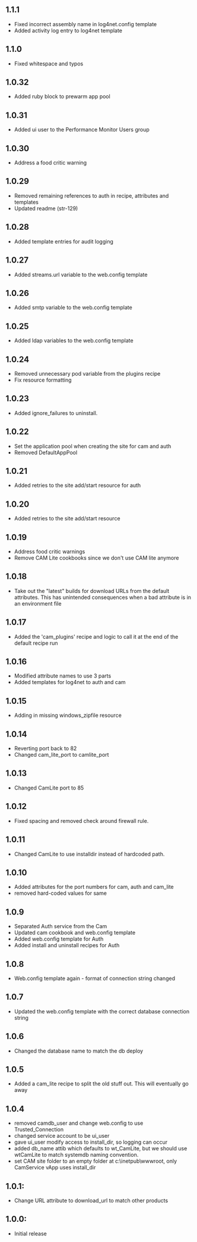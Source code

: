 ## 1.1.1
* Fixed incorrect assembly name in log4net.config template
* Added activity log entry to log4net template

## 1.1.0
* Fixed whitespace and typos

## 1.0.32
* Added ruby block to prewarm app pool
## 1.0.31
* Added ui user to the Performance Monitor Users group

## 1.0.30
* Address a food critic warning

## 1.0.29
* Removed remaining references to auth in recipe, attributes and templates
* Updated readme (str-129)

## 1.0.28
* Added template entries for audit logging

## 1.0.27
* Added streams.url variable to the web.config template

## 1.0.26
* Added smtp variable to the web.config template

## 1.0.25
* Added ldap variables to the web.config template

## 1.0.24
* Removed unnecessary pod variable from the plugins recipe
* Fix resource formatting

## 1.0.23
* Added ignore_failures to uninstall.

## 1.0.22
* Set the application pool when creating the site for cam and auth
* Removed DefaultAppPool

## 1.0.21
* Added retries to the site add/start resource for auth

## 1.0.20
* Added retries to the site add/start resource

## 1.0.19
* Address food critic warnings
* Remove CAM Lite cookbooks since we don't use CAM lite anymore

## 1.0.18
* Take out the "latest" builds for download URLs from the default attributes.  This has unintended consequences when a bad attribute is in an environment file

## 1.0.17
* Added the 'cam_plugins' recipe and logic to call it at the end of the default recipe run

## 1.0.16
* Modified attribute names to use 3 parts
* Added templates for log4net to auth and cam

## 1.0.15
* Adding in missing windows_zipfile resource

## 1.0.14
* Reverting port back to 82
* Changed cam_lite_port to camlite_port

## 1.0.13
* Changed CamLite port to 85

## 1.0.12
* Fixed spacing and removed check around firewall rule.

## 1.0.11
* Changed CamLite to use installdir instead of hardcoded path.

## 1.0.10
* Added attributes for the port numbers for cam, auth and cam_lite
* removed hard-coded values for same

## 1.0.9
* Separated Auth service from the Cam
* Updated cam cookbook and web.config template
* Added web.config template for Auth
* Added install and uninstall recipes for Auth

## 1.0.8
* Web.config template again - format of connection string changed

## 1.0.7
* Updated the web.config template with the correct database connection string

## 1.0.6
* Changed the database name to match the db deploy

## 1.0.5
* Added a cam_lite recipe to split the old stuff out. This will eventually go away

## 1.0.4
* removed camdb_user and change web.config to use Trusted_Connection
* changed service account to be ui_user
* gave ui_user modify access to install_dir, so logging can occur
* added db_name attib which defaults to wt_CamLite, but we should use wtCamLite to match systemdb naming convention.
* set CAM site folder to an empty folder at c:\inetpub\wwwroot, only CamService vApp uses install_dir

## 1.0.1:
* Change URL attribute to download_url to match other products

## 1.0.0:
* Initial release
